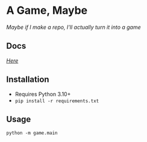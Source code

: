 # A Game, Maybe
*Maybe if I make a repo, I'll actually turn it into a game*

## Docs
*[Here](docs/main.md)*

## Installation
- Requires Python 3.10+
- `pip install -r requirements.txt`

## Usage
```
python -m game.main
```

